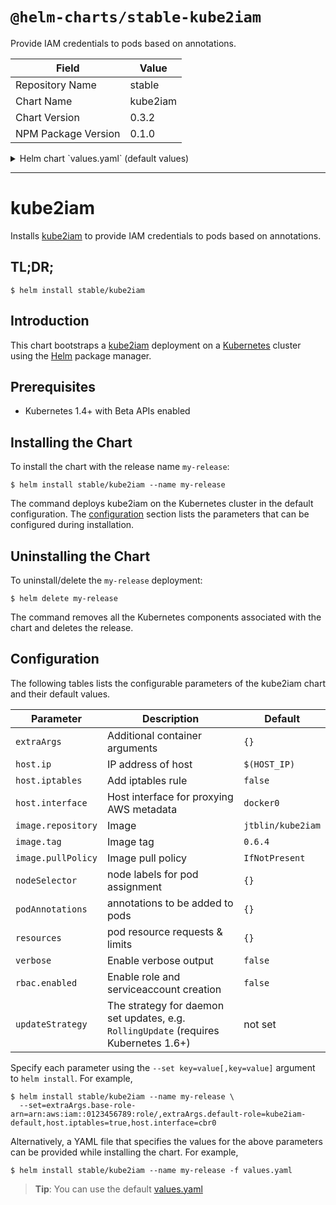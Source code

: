 # `@helm-charts/stable-kube2iam`

Provide IAM credentials to pods based on annotations.

| Field               | Value    |
| ------------------- | -------- |
| Repository Name     | stable   |
| Chart Name          | kube2iam |
| Chart Version       | 0.3.2    |
| NPM Package Version | 0.1.0    |

<details>

<summary>Helm chart `values.yaml` (default values)</summary>

```yaml
extraArgs: {}
#   base-role-arn: arn:aws:iam::0123456789:role/
#   default-role: kube2iam-default
#   api-server: ...
#   api-token: ...

host:
  ip: $(HOST_IP)
  iptables: false
  interface: docker0

image:
  repository: jtblin/kube2iam
  tag: 0.6.4
  pullPolicy: IfNotPresent

## Node labels for pod assignment
## Ref: https://kubernetes.io/docs/user-guide/node-selection/
##
nodeSelector: {}

## Annotations to be added to pods
##
podAnnotations: {}

resources:
  {}
  # limits:
  #   cpu: 4m
  #   memory: 16Mi
  # requests:
  #   cpu: 4m
  #   memory: 16Mi

verbose: false

rbac:
  enabled: false
```

</details>

---

# kube2iam

Installs [kube2iam](https://github.com/jtblin/kube2iam) to provide IAM credentials to pods based on annotations.

## TL;DR;

```console
$ helm install stable/kube2iam
```

## Introduction

This chart bootstraps a [kube2iam](https://github.com/jtblin/kube2iam) deployment on a [Kubernetes](http://kubernetes.io) cluster using the [Helm](https://helm.sh) package manager.

## Prerequisites

- Kubernetes 1.4+ with Beta APIs enabled

## Installing the Chart

To install the chart with the release name `my-release`:

```console
$ helm install stable/kube2iam --name my-release
```

The command deploys kube2iam on the Kubernetes cluster in the default configuration. The [configuration](#configuration) section lists the parameters that can be configured during installation.

## Uninstalling the Chart

To uninstall/delete the `my-release` deployment:

```console
$ helm delete my-release
```

The command removes all the Kubernetes components associated with the chart and deletes the release.

## Configuration

The following tables lists the configurable parameters of the kube2iam chart and their default values.

| Parameter          | Description                                                                          | Default           |
| ------------------ | ------------------------------------------------------------------------------------ | ----------------- |
| `extraArgs`        | Additional container arguments                                                       | `{}`              |
| `host.ip`          | IP address of host                                                                   | `$(HOST_IP)`      |
| `host.iptables`    | Add iptables rule                                                                    | `false`           |
| `host.interface`   | Host interface for proxying AWS metadata                                             | `docker0`         |
| `image.repository` | Image                                                                                | `jtblin/kube2iam` |
| `image.tag`        | Image tag                                                                            | `0.6.4`           |
| `image.pullPolicy` | Image pull policy                                                                    | `IfNotPresent`    |
| `nodeSelector`     | node labels for pod assignment                                                       | `{}`              |
| `podAnnotations`   | annotations to be added to pods                                                      | `{}`              |
| `resources`        | pod resource requests & limits                                                       | `{}`              |
| `verbose`          | Enable verbose output                                                                | `false`           |
| `rbac.enabled`     | Enable role and serviceaccount creation                                              | `false`           |
| `updateStrategy`   | The strategy for daemon set updates, e.g. `RollingUpdate` (requires Kubernetes 1.6+) | not set           |

Specify each parameter using the `--set key=value[,key=value]` argument to `helm install`. For example,

```console
$ helm install stable/kube2iam --name my-release \
  --set=extraArgs.base-role-arn=arn:aws:iam::0123456789:role/,extraArgs.default-role=kube2iam-default,host.iptables=true,host.interface=cbr0
```

Alternatively, a YAML file that specifies the values for the above parameters can be provided while installing the chart. For example,

```console
$ helm install stable/kube2iam --name my-release -f values.yaml
```

> **Tip**: You can use the default [values.yaml](values.yaml)
